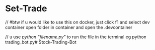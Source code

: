 # Set-Trade
// #btw if u would like to use this on docker, just click f1 and select dev container open folder in container and open the .devcontainer 

// u use *python "filename.py"* to run the file in the terminal eg python trading_bot.py# Stock-Trading-Bot
